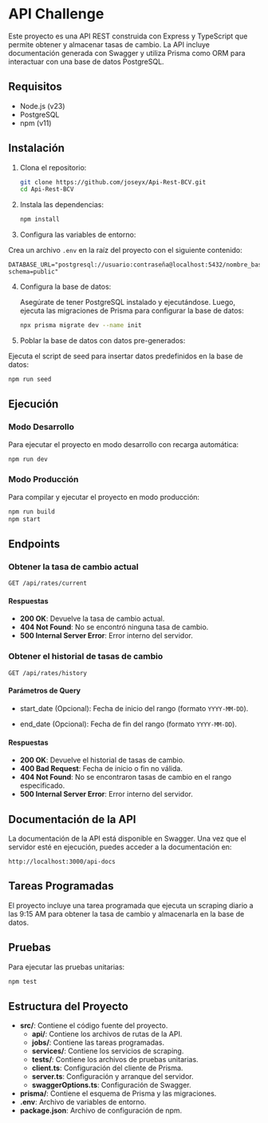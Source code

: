 # API Challenge

Este proyecto es una API REST construida con Express y TypeScript que permite obtener y almacenar tasas de cambio. La API incluye documentación generada con Swagger y utiliza Prisma como ORM para interactuar con una base de datos PostgreSQL.

## Requisitos

- Node.js (v23)
- PostgreSQL
- npm (v11)

## Instalación

1. Clona el repositorio:

   ```bash
   git clone https://github.com/joseyx/Api-Rest-BCV.git
   cd Api-Rest-BCV
   ```

2. Instala las dependencias:

   ```bash
   npm install
   ```

3. Configura las variables de entorno:

  Crea un archivo `.env` en la raíz del proyecto con el siguiente contenido:

   ```properties
   DATABASE_URL="postgresql://usuario:contraseña@localhost:5432/nombre_base_datos?schema=public"
   ```

4. Configura la base de datos:

   Asegúrate de tener PostgreSQL instalado y ejecutándose. Luego, ejecuta las migraciones de Prisma para configurar la base de datos:

   ```bash
   npx prisma migrate dev --name init
    ```
  5. Poblar la base de datos con datos pre-generados:

  Ejecuta el script de seed para insertar datos predefinidos en la base de datos:

  ```bash
  npm run seed
  ```

## Ejecución

### Modo Desarrollo

Para ejecutar el proyecto en modo desarrollo con recarga automática:

```bash
npm run dev
```

### Modo Producción

Para compilar y ejecutar el proyecto en modo producción:

```bash
npm run build
npm start
```

## Endpoints

### Obtener la tasa de cambio actual

```http
GET /api/rates/current
```

#### Respuestas

- **200 OK**: Devuelve la tasa de cambio actual.
- **404 Not Found**: No se encontró ninguna tasa de cambio.
- **500 Internal Server Error**: Error interno del servidor.

### Obtener el historial de tasas de cambio

```http
GET /api/rates/history
```

#### Parámetros de Query

- start_date (Opcional): Fecha de inicio del rango (formato `YYYY-MM-DD`).

- end_date (Opcional): Fecha de fin del rango (formato `YYYY-MM-DD`).

#### Respuestas

- **200 OK**: Devuelve el historial de tasas de cambio.
- **400 Bad Request**: Fecha de inicio o fin no válida.
- **404 Not Found**: No se encontraron tasas de cambio en el rango especificado.
- **500 Internal Server Error**: Error interno del servidor.

## Documentación de la API

La documentación de la API está disponible en Swagger. Una vez que el servidor esté en ejecución, puedes acceder a la documentación en:

```
http://localhost:3000/api-docs
```

## Tareas Programadas

El proyecto incluye una tarea programada que ejecuta un scraping diario a las 9:15 AM para obtener la tasa de cambio y almacenarla en la base de datos.

## Pruebas

Para ejecutar las pruebas unitarias:

```bash
npm test
```

## Estructura del Proyecto

- **src/**: Contiene el código fuente del proyecto.
  - **api/**: Contiene los archivos de rutas de la API.
  - **jobs/**: Contiene las tareas programadas.
  - **services/**: Contiene los servicios de scraping.
  - **tests/**: Contiene los archivos de pruebas unitarias.
  - **client.ts**: Configuración del cliente de Prisma.
  - **server.ts**: Configuración y arranque del servidor.
  - **swaggerOptions.ts**: Configuración de Swagger.
- **prisma/**: Contiene el esquema de Prisma y las migraciones.
- **.env**: Archivo de variables de entorno.
- **package.json**: Archivo de configuración de npm.
